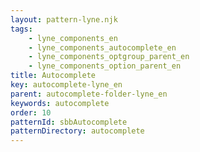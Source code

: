 ```yaml
---
layout: pattern-lyne.njk
tags: 
    - lyne_components_en
    - lyne_components_autocomplete_en
    - lyne_components_optgroup_parent_en
    - lyne_components_option_parent_en
title: Autocomplete
key: autocomplete-lyne_en
parent: autocomplete-folder-lyne_en
keywords: autocomplete
order: 10
patternId: sbbAutocomplete
patternDirectory: autocomplete
---
```

